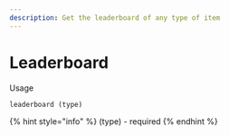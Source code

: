 ```yaml
---
description: Get the leaderboard of any type of item
---
```


# Leaderboard

Usage

```
leaderboard (type)
```

{% hint style="info" %}
(type) - required
{% endhint %}
